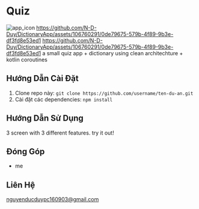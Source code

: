 # Quiz

![app_icon](https://github.com/N-D-Duy/DictionaryApp/assets/106760291/7397f6d5-b744-4867-a14d-678681ca02a3)
https://github.com/N-D-Duy/DictionaryApp/assets/106760291/0de79675-579b-4f89-9b3e-df3fd8e53ed1
https://github.com/N-D-Duy/DictionaryApp/assets/106760291/0de79675-579b-4f89-9b3e-df3fd8e53ed1
a small quiz app + dictionary using clean architechture + kotlin coroutines

## Hướng Dẫn Cài Đặt

1. Clone repo này: `git clone https://github.com/username/ten-du-an.git`
2. Cài đặt các dependencies: `npm install`

## Hướng Dẫn Sử Dụng

3 screen with 3 different features. try it out!

## Đóng Góp
- me

## Liên Hệ
nguyenducduypc160903@gmail.com

